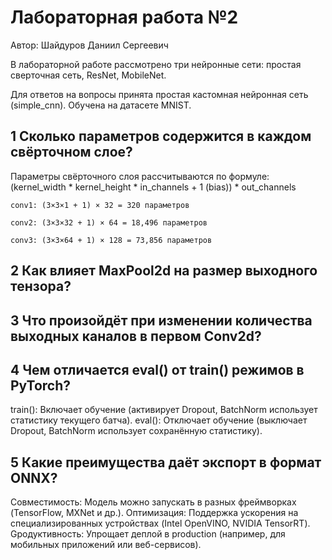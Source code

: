 # Лабораторная работа №2 
Автор: Шайдуров Даниил Сергеевич

В лабораторной работе рассмотрено три нейронные сети: простая сверточная сеть, ResNet, MobileNet. 

Для ответов на вопросы принята простая кастомная нейронная сеть (simple_cnn). Обучена на датасете MNIST.

## 1 Сколько параметров содержится в каждом свёрточном слое?
Параметры свёрточного слоя рассчитываются по формуле:
(kernel_width * kernel_height * in_channels + 1 (bias)) * out_channels

    conv1: (3×3×1 + 1) × 32 = 320 параметров

    conv2: (3×3×32 + 1) × 64 = 18,496 параметров

    conv3: (3×3×64 + 1) × 128 = 73,856 параметров

## 2 Как влияет MaxPool2d на размер выходного тензора?


## 3 Что произойдёт при изменении количества выходных каналов в первом Conv2d?


## 4 Чем отличается eval() от train() режимов в PyTorch?

train(): Включает обучение (активирует Dropout, BatchNorm использует статистику текущего батча).
eval(): Отключает обучение (выключает Dropout, BatchNorm использует сохранённую статистику).


## 5 Какие преимущества даёт экспорт в формат ONNX?

Совместимость: Модель можно запускать в разных фреймворках (TensorFlow, MXNet и др.).
Оптимизация: Поддержка ускорения на специализированных устройствах (Intel OpenVINO, NVIDIA TensorRT).
Gродуктивность: Упрощает деплой в production (например, для мобильных приложений или веб-сервисов).
